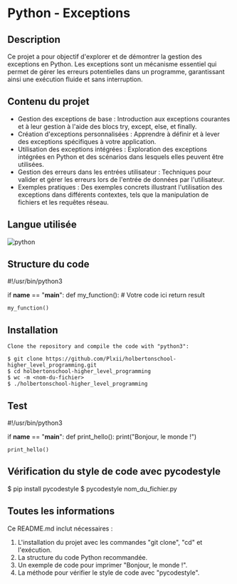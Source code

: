 # Python - Exceptions

## Description

Ce projet a pour objectif d'explorer et de démontrer la gestion des exceptions en Python. Les exceptions sont un mécanisme essentiel qui permet de gérer les erreurs potentielles dans un programme, garantissant ainsi une exécution fluide et sans interruption.

## Contenu du projet

- Gestion des exceptions de base : Introduction aux exceptions courantes et à leur gestion à l'aide des blocs try, except, else, et finally.
- Création d'exceptions personnalisées : Apprendre à définir et à lever des exceptions spécifiques à votre application.
- Utilisation des exceptions intégrées : Exploration des exceptions intégrées en Python et des scénarios dans lesquels elles peuvent être utilisées.
- Gestion des erreurs dans les entrées utilisateur : Techniques pour valider et gérer les erreurs lors de l'entrée de données par l'utilisateur.
- Exemples pratiques : Des exemples concrets illustrant l'utilisation des exceptions dans différents contextes, tels que la manipulation de fichiers et les requêtes réseau.

## Langue utilisée

![python](https://img.shields.io/badge/language-python-blue)

## Structure du code

#!/usr/bin/python3

if __name__ == "__main__":
def my_function():
    # Votre code ici
    return result

    my_function()

## Installation

```
Clone the repository and compile the code with "python3":

$ git clone https://github.com/Plxii/holbertonschool-higher_level_programming.git
$ cd holbertonschool-higher_level_programming
$ wc -m <nom-du-fichier>
$ ./holbertonschool-higher_level_programming
```
## Test

#!/usr/bin/python3

if __name__ == "__main__":
    def print_hello():
    print("Bonjour, le monde !")

    print_hello()

## Vérification du style de code avec pycodestyle

$ pip install pycodestyle
$ pycodestyle nom_du_fichier.py

## Toutes les informations

Ce README.md inclut nécessaires :

1. L'installation du projet avec les commandes "git clone", "cd" et l'exécution.
2. La structure du code Python recommandée.
3. Un exemple de code pour imprimer "Bonjour, le monde !".
4. La méthode pour vérifier le style de code avec "pycodestyle".
